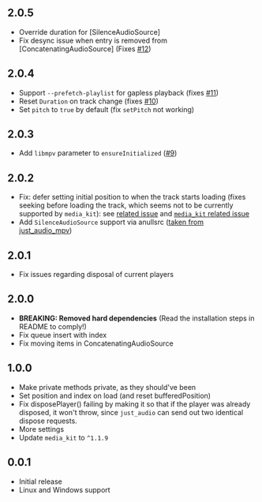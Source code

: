 ## 2.0.5

- Override duration for [SilenceAudioSource]
- Fix desync issue when entry is removed from [ConcatenatingAudioSource] (Fixes [#12](https://github.com/Pato05/just_audio_media_kit/issues/12))

## 2.0.4

- Support `--prefetch-playlist` for gapless playback (fixes [#11](https://github.com/Pato05/just_audio_media_kit/issues/11))
- Reset `Duration` on track change (fixes [#10](https://github.com/Pato05/just_audio_media_kit/issues/10))
- Set `pitch` to `true` by default (fix `setPitch` not working)

## 2.0.3

- Add `libmpv` parameter to `ensureInitialized` ([#9](https://github.com/Pato05/just_audio_media_kit/issues/9))

## 2.0.2

- Fix: defer setting initial position to when the track starts loading (fixes seeking before loading the track, which seems not to be currently supported by `media_kit`): see [related issue](https://github.com/Pato05/just_audio_media_kit/issues/6) and [`media_kit` related issue](https://github.com/media-kit/media-kit/issues/228)
- Add `SilenceAudioSource` support via anullsrc ([taken from just_audio_mpv](https://github.com/bleonard252/just_audio_mpv/blob/main/lib/src/mpv_player.dart#L137))

## 2.0.1

- Fix issues regarding disposal of current players

## 2.0.0

- **BREAKING: Removed hard dependencies** (Read the installation steps in README to comply!)
- Fix queue insert with index
- Fix moving items in ConcatenatingAudioSource

## 1.0.0

- Make private methods private, as they should've been
- Set position and index on load (and reset bufferedPosition)
- Fix disposePlayer() failing by making it so that if the player was already disposed, it won't throw, since `just_audio` can send out two identical dispose requests.
- More settings
- Update `media_kit` to `^1.1.9`

## 0.0.1

- Initial release
- Linux and Windows support
